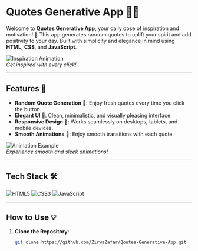# Quotes Generative App 📜✨

Welcome to **Quotes Generative App**, your daily dose of inspiration and motivation! 🌟 This app generates random quotes to uplift your spirit and add positivity to your day. Built with simplicity and elegance in mind using **HTML**, **CSS**, and **JavaScript**.

![Inspiration Animation](https://media.giphy.com/media/xT0xem9M1Tg3dGUYI8/giphy.gif)  
*Get inspired with every click!*

---

## Features 🚀

- **Random Quote Generation** 🔄: Enjoy fresh quotes every time you click the button.
- **Elegant UI** 🌸: Clean, minimalistic, and visually pleasing interface.
- **Responsive Design** 📱: Works seamlessly on desktops, tablets, and mobile devices.
- **Smooth Animations** 🎨: Enjoy smooth transitions with each quote.

![Animation Example](https://media.giphy.com/media/j5aUqHi6ajk7aXJfr8/giphy.gif)  
*Experience smooth and sleek animations!*

---

## Tech Stack 🛠️

![HTML5](https://img.shields.io/badge/HTML5-orange?style=for-the-badge&logo=html5)
![CSS3](https://img.shields.io/badge/CSS3-blue?style=for-the-badge&logo=css3)
![JavaScript](https://img.shields.io/badge/JavaScript-yellow?style=for-the-badge&logo=javascript)

---

## How to Use 💡

1. **Clone the Repository**:
   ```bash
   git clone https://github.com/ZirwaZafar/Qoutes-Generative-App.git
